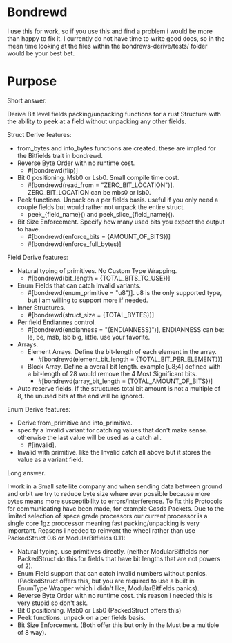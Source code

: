 # Bondrewd
I use this for work, so if you use this and find a problem i would be more than happy to fix it.
I currently do not have time to write good docs, so in the mean time looking at the files within the bondrews-derive/tests/ folder would be your best bet.
# Purpose
Short answer.

Derive Bit level fields packing/unpacking functions for a rust Structure with the ability to peek at a field without unpacking any other fields. 

Struct Derive features:
- from_bytes and into_bytes functions are created. these are impled for the Bitfields trait in bondrewd.
- Reverse Byte Order with no runtime cost. 
  - #[bondrewd(flip)]
- Bit 0 positioning. Msb0 or Lsb0. Small compile time cost. 
  - #[bondrewd(read_from = "ZERO_BIT_LOCATION")]. ZERO_BIT_LOCATION can be mbs0 or lsb0.
- Peek functions. Unpack on a per fields basis. useful if you only need a couple fields but would rather not unpack the entire struct. 
  - peek_{field_name}() and peek_slice_{field_name}().
- Bit Size Enforcement. Specify how many used bits you expect the output to have. 
  - #[bondrewd(enforce_bits = {AMOUNT_OF_BITS})]
  - #[bondrewd(enforce_full_bytes)]

Field Derive features: 
- Natural typing of primitives. No Custom Type Wrapping. 
  - #[bondrewd(bit_length = {TOTAL_BITS_TO_USE})]
- Enum Fields that can catch Invalid variants. 
  - #[bondrewd(enum_primitive = "u8")]. u8 is the only supported type, but i am willing to support more if needed.
- Inner Structures. 
  - #[bondrewd(struct_size = {TOTAL_BYTES})]
- Per field Endiannes control. 
  - #[bondrewd(endianness = "{ENDIANNESS}")], ENDIANNESS can be: le, be, msb, lsb big, little. use your favorite.
- Arrays.
  - Element Arrays. Define the bit-length of each element in the array. 
    - #[bondrewd(element_bit_length = {TOTAL_BIT_PER_ELEMENT})]
  - Block Array. Define a overall bit length. example [u8;4] defined with a bit-length of 28 would remove the 4 Most Significant bits. 
    - #[bondrewd(array_bit_length = {TOTAL_AMOUNT_OF_BITS})]
- Auto reserve fields. If the structures total bit amount is not a multiple of 8, the unused bits at the end will be ignored.

Enum Derive features: 
- Derive from_primitive and into_primitive.
- specify a Invalid variant for catching values that don't make sense. otherwise the last value will be used as a catch all.
  - #[invalid].
- Invalid with primitive. like the Invalid catch all above but it stores the value as a variant field.

Long answer.

I work in a Small satellite company and when sending data between ground and orbit we try to reduce byte size where ever possible because more bytes means more susceptibility to errors/interference. To fix this Protocols for communicating have been made, for example Ccsds Packets. Due to the limited selection of space grade processors our current processor is a single core 1gz proccessor meaning fast packing/unpacking is very important.
Reasons i needed to reinvent the wheel rather than use PackedStruct 0.6 or ModularBitfields 0.11: 
  - Natural typing. use primitives directly. (neither ModularBitfields nor PackedStruct do this for fields that have bit lengths that are not powers of 2).
  - Enum Field support that can catch invalid numbers without panics. (PackedStruct offers this, but you are required to use a built in EnumType Wrapper which i didn't like, ModularBitfields panics).
  - Reverse Byte Order with no runtime cost. this reason i needed this is very stupid so don't ask.
  - Bit 0 positioning. Msb0 or Lsb0 (PackedStruct offers this)
  - Peek functions. unpack on a per fields basis.
  - Bit Size Enforcement. (Both offer this but only in the Must be a multiple of 8 way).
